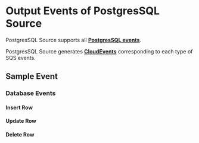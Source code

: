 # Output Events of PostgresSQL Source

PostgresSQL Source supports all **[PostgresSQL events](https://www.postgresql.org/docs/15/functions-event-triggers.html)**.

PostgresSQL Source generates **[CloudEvents](https://docs.vanus.ai/reference/cloudevents)** corresponding to each type of SQS events.

## Sample Event

### Database Events

#### Insert Row

#### Update Row

#### Delete Row
